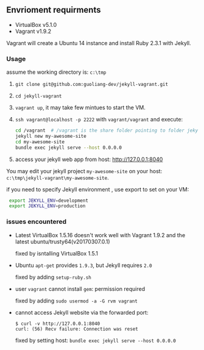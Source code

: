 ## Envrioment requirments
 - VirtualBox v5.1.0
 - Vagrant v1.9.2

Vagrant will create a Ubuntu 14 instance and install Ruby 2.3.1 with Jekyll. 

### Usage

assume the working directory is: `c:\tmp`
 1. `git clone git@github.com:guoliang-dev/jekyll-vagrant.git` 
 2. `cd jekyll-vagrant`
 3. `vagrant up`, it may take few mintues to start the VM.
 4. `ssh vagrant@localhost -p 2222` with `vagrant/vagrant` and execute: 
 
    ```bash 
    cd /vagrant  # /vagrant is the share folder pointing to folder jekyll-vagrant in the host. 
    jekyll new my-awesome-site
    cd my-awesome-site
    bundle exec jekyll serve --host 0.0.0.0
    ```
 5. access your jekyll web app from host: http://127.0.0.1:8040

You may edit your jekyll project `my-awesome-site` on your host:  `c:\tmp\jekyll-vagrant\my-awesome-site`. 

if you need to specify Jekyll environment , use export to set on your VM:
```bash
 export JEKYLL_ENV=development
 export JEKYLL_ENV=production
 ```

### issues encountered
 - Latest VirtualBox 1.5.16 doesn't work well with Vagrant 1.9.2 and the latest ubuntu/trusty64(v20170307.0.1)
     
     fixed by isntalling VirtualBox 1.5.1
 - Ubuntu `apt-get` provides `1.9.3`, but Jekyll requires `2.0`
     
     fixed by adding `setup-ruby.sh`
     
 - user `vagrant` cannot install `gem`: permission required 

      fixed by adding `sudo usermod -a -G rvm vagrant`
      
 - cannot access Jekyll website via the forwarded port: 
    
    ```
   $ curl -v http://127.0.0.1:8040
   curl: (56) Recv failure: Connection was reset
   ```
    fixed by setting host: `bundle exec jekyll serve --host 0.0.0.0`
